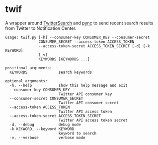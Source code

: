 twif
====
A wrapper around [TwitterSearch](https://github.com/ckoepp/TwitterSearch) and [pync](https://github.com/SeTeM/pync) to send recent search results from Twitter to Notification Center.

```
usage: twif.py [-h] --consumer-key CONSUMER_KEY --consumer-secret
               CONSUMER_SECRET --access-token ACCESS_TOKEN
               --access-token-secret ACCESS_TOKEN_SECRET [-d] [-k KEYWORD]
               [-v]
               KEYWORDS [KEYWORDS ...]

positional arguments:
  KEYWORDS              search keywords

optional arguments:
  -h, --help            show this help message and exit
  --consumer-key CONSUMER_KEY
                        Twitter API consumer key
  --consumer-secret CONSUMER_SECRET
                        Twitter API consumer secret
  --access-token ACCESS_TOKEN
                        Twitter API access token
  --access-token-secret ACCESS_TOKEN_SECRET
                        Twitter API access token secret
  -d, --debug           debug mode
  -k KEYWORD, --keyword KEYWORD
                        keyword to search
  -v, --verbose         verbose mode
```
